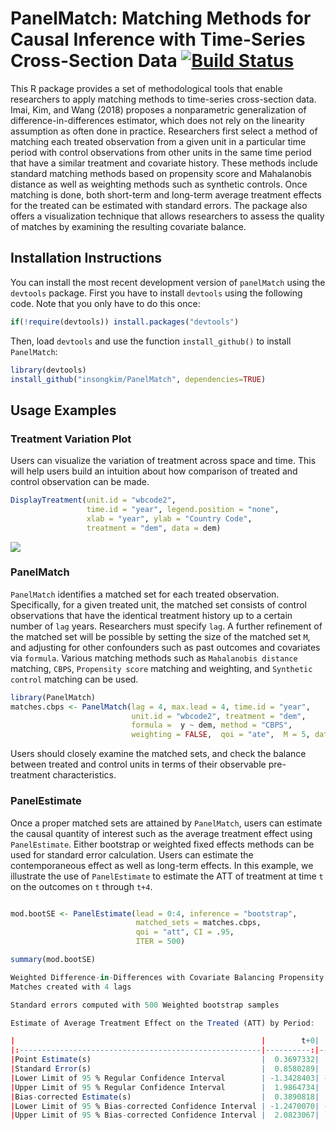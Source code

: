 # PanelMatch: Matching Methods for Causal Inference with Time-Series Cross-Section Data [![Build Status](https://travis-ci.org/insongkim/PanelMatch.svg?branch=master)](https://travis-ci.org/insongkim/PanelMatch)

This R package provides a set of methodological tools that enable
researchers to apply matching methods to time-series cross-section
data.  Imai, Kim, and Wang (2018) proposes a nonparametric
generalization of difference-in-differences estimator, which does not
rely on the linearity assumption as often done in
practice. Researchers first select a method of matching each treated
observation from a given unit in a particular time period with control
observations from other units in the same time period that have a
similar treatment and covariate history.  These methods include
standard matching methods based on propensity score and Mahalanobis
distance as well as weighting methods such as synthetic controls.
Once matching is done, both short-term and long-term average treatment
effects for the treated can be estimated with standard errors.  The
package also offers a visualization technique that allows researchers
to assess the quality of matches by examining the resulting covariate
balance.


Installation Instructions
-------------------------

<!-- `panelMatch` is available on CRAN and can be installed using: -->

<!-- ``` r -->
<!-- install.packages("panelMatch") -->
<!-- ``` -->

You can install the most recent development version of `panelMatch` using the `devtools` package. First you have to install `devtools` using the following code. Note that you only have to do this once:

``` r
if(!require(devtools)) install.packages("devtools")
```

Then, load `devtools` and use the function `install_github()` to install `PanelMatch`:

``` r
library(devtools)
install_github("insongkim/PanelMatch", dependencies=TRUE)
```


Usage Examples
-------------------------

### Treatment Variation Plot

Users can visualize the variation of treatment across space and
time. This will help users build an intuition about how comparison of
treated and control observation can be made.

```r
DisplayTreatment(unit.id = "wbcode2",
                 time.id = "year", legend.position = "none",
                 xlab = "year", ylab = "Country Code",
                 treatment = "dem", data = dem)
```
![](http://web.mit.edu/insong/www/pdf/varPlot.png)

### PanelMatch

`PanelMatch` identifies a matched set for each treated
 observation. Specifically, for a given treated unit, the matched set
 consists of control observations that have the identical treatment
 history up to a certain number of `lag` years. Researchers must
 specify `lag`. A further refinement of the matched set will be
 possible by setting the size of the matched set `M`, and adjusting
 for other confounders such as past outcomes and covariates via
 `formula`. Various matching methods such as `Mahalanobis distance`
 matching, `CBPS`, `Propensity score` matching and weighting, and
 `Synthetic control` matching can be used.

``` r
library(PanelMatch)
matches.cbps <- PanelMatch(lag = 4, max.lead = 4, time.id = "year",
                           unit.id = "wbcode2", treatment = "dem",
                           formula =  y ~ dem, method = "CBPS",
                           weighting = FALSE,  qoi = "ate",  M = 5, data = dem)
```							

Users should closely examine the matched sets, and check the balance
between treated and control units in terms of their observable
pre-treatment characteristics.

### PanelEstimate

Once a proper matched sets are attained by `PanelMatch`, users can
estimate the causal quantity of interest such as the average
treatment effect using `PanelEstimate`. Either bootstrap or weighted
fixed effects methods can be used for standard error
calculation. Users can estimate the contemporaneous effect as well as
long-term effects. In this example, we illustrate the use of
`PanelEstimate` to estimate the ATT of treatment at time `t` on the
outcomes on `t` through `t+4`.

```r

mod.bootSE <- PanelEstimate(lead = 0:4, inference = "bootstrap",
                            matched_sets = matches.cbps,
                            qoi = "att", CI = .95,
                            ITER = 500)

summary(mod.bootSE)

Weighted Difference-in-Differences with Covariate Balancing Propensity Score
Matches created with 4 lags

Standard errors computed with 500 Weighted bootstrap samples

Estimate of Average Treatment Effect on the Treated (ATT) by Period:

|                                                       |        t+0|        t+1|        t+2|        t+3|        t+4|
|:------------------------------------------------------|----------:|----------:|----------:|----------:|----------:|
|Point Estimate(s)                                      |  0.3697332|  1.9657985|  3.0537125|  4.1564464|  4.1361189|
|Standard Error(s)                                      |  0.8580289|  1.3487225|  1.7604525|  2.1510657|  2.5481439|
|Lower Limit of 95 % Regular Confidence Interval        | -1.3428403| -0.6863441| -0.4301161|  0.0415114| -0.5597593|
|Upper Limit of 95 % Regular Confidence Interval        |  1.9864734|  4.5182535|  6.8135019|  8.6022466|  9.6319008|
|Bias-corrected Estimate(s)                             |  0.3890818|  1.9662642|  3.0584442|  4.1538121|  4.1586525|
|Lower Limit of 95 % Bias-corrected Confidence Interval | -1.2470070| -0.5866564| -0.7060769| -0.2893537| -1.3596630|
|Upper Limit of 95 % Bias-corrected Confidence Interval |  2.0823067|  4.6179412|  6.5375412|  8.2713815|  8.8319971|
```
